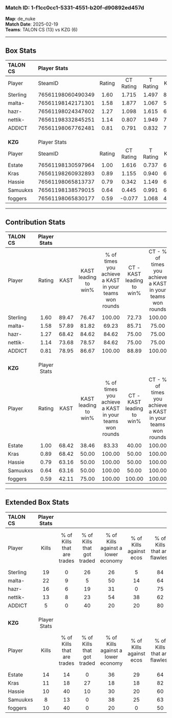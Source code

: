 ### Match ID: 1-f1cc0cc1-5331-4551-b20f-d90892ed457d  
**Map**: de_nuke  
**Match Date**: 2025-02-19  
**Teams**: TALON CS (13) vs KZG (6)  

---  

## Box Stats  

| **TALON CS** | Player Stats      |        |           |          |       |       |       |         |        |      |     |
| :- | :- | :-: | :-: | :-: | :-: | :-: | :-: | :-: | :-: | :-: | :-: |
| Player       | SteamID           | Rating | CT Rating | T Rating | KAST  |  ADR  | Kills | Assists | Deaths | K/D  | HS% |
| Sterling     | 76561198060490349 |  1.60  |   1.715   |  1.497   | 89.47 | 88.0  |  19   |    3    |   10   | 1.90 | 31  |
| malta-       | 76561198142171301 |  1.58  |   1.877   |  1.067   | 57.89 | 108.4 |  22   |    5    |   10   | 2.20 | 40  |
| hazr-        | 76561198024347602 |  1.27  |   1.098   |  1.615   | 68.42 | 81.2  |  16   |    1    |   10   | 1.60 | 62  |
| nettik-      | 76561198332845251 |  1.14  |   0.807   |  1.949   | 73.68 | 93.1  |  13   |    9    |   14   | 0.93 | 46  |
| ADDICT       | 76561198067762481 |  0.81  |   0.791   |  0.832   | 78.95 | 52.8  |   5   |   10    |   10   | 0.50 | 80  |
|              |                   |        |           |          |       |       |       |         |        |      |     |
|              |                   |        |           |          |       |       |       |         |        |      |     |
|              |                   |        |           |          |       |       |       |         |        |      |     |
| **KZG**      | Player Stats      |        |           |          |       |       |       |         |        |      |     |
| Player       | SteamID           | Rating | CT Rating | T Rating | KAST  |  ADR  | Kills | Assists | Deaths | K/D  | HS% |
| Estate       | 76561198130597964 |  1.00  |   1.616   |  0.737   | 68.42 | 64.5  |  14   |    4    |   15   | 0.93 | 35  |
| Kras         | 76561198260932893 |  0.89  |   1.155   |  0.940   | 68.42 | 75.1  |  11   |    7    |   16   | 0.69 | 54  |
| Hassie       | 76561198065813737 |  0.79  |   0.342   |  1.149   | 63.16 | 66.0  |  10   |    5    |   15   | 0.67 | 60  |
| Samuukxs     | 76561198138579015 |  0.64  |   0.445   |  0.991   | 63.16 | 51.3  |   8   |    1    |   15   | 0.53 | 37  |
| foggers      | 76561198065830177 |  0.59  |  -0.077   |  1.068   | 42.11 | 58.5  |  10   |    0    |   15   | 0.67 | 90  |
---  

## Contribution Stats  

| **TALON CS** | Player Stats |       |                      |                                                        |                           |                                                             |                          |                                                            |
| :- | :-: | :-: | :-: | :-: | :-: | :-: | :-: | :-: |
| Player       |    Rating    | KAST  | KAST leading to win% | % of times you achieve a KAST in your teams won rounds | CT - KAST leading to win% | CT - % of times you achieve a KAST in your teams won rounds | T - KAST leading to win% | T - % of times you achieve a KAST in your teams won rounds |
| Sterling     |     1.60     | 89.47 |        76.47         |                         100.00                         |           72.73           |                           100.00                            |          83.33           |                           100.00                           |
| malta-       |     1.58     | 57.89 |        81.82         |                         69.23                          |           85.71           |                            75.00                            |          75.00           |                           60.00                            |
| hazr-        |     1.27     | 68.42 |        84.62         |                         84.62                          |           75.00           |                            75.00                            |          100.00          |                           100.00                           |
| nettik-      |     1.14     | 73.68 |        78.57         |                         84.62                          |           75.00           |                            75.00                            |          83.33           |                           100.00                           |
| ADDICT       |     0.81     | 78.95 |        86.67         |                         100.00                         |           88.89           |                           100.00                            |          83.33           |                           100.00                           |
|              |              |       |                      |                                                        |                           |                                                             |                          |                                                            |
|              |              |       |                      |                                                        |                           |                                                             |                          |                                                            |
|              |              |       |                      |                                                        |                           |                                                             |                          |                                                            |
| **KZG**      | Player Stats |       |                      |                                                        |                           |                                                             |                          |                                                            |
| Player       |    Rating    | KAST  | KAST leading to win% | % of times you achieve a KAST in your teams won rounds | CT - KAST leading to win% | CT - % of times you achieve a KAST in your teams won rounds | T - KAST leading to win% | T - % of times you achieve a KAST in your teams won rounds |
| Estate       |     1.00     | 68.42 |        38.46         |                         83.33                          |           40.00           |                           100.00                            |          37.50           |                           75.00                            |
| Kras         |     0.89     | 68.42 |        50.00         |                         100.00                         |           50.00           |                           100.00                            |          50.00           |                           100.00                           |
| Hassie       |     0.79     | 63.16 |        50.00         |                         100.00                         |           50.00           |                           100.00                            |          50.00           |                           100.00                           |
| Samuukxs     |     0.64     | 63.16 |        50.00         |                         100.00                         |           50.00           |                           100.00                            |          50.00           |                           100.00                           |
| foggers      |     0.59     | 42.11 |        75.00         |                         100.00                         |          100.00           |                           100.00                            |          66.67           |                           100.00                           |
---  

## Extended Box Stats  

| **TALON CS** | Player Stats |                            |                            |                                    |                         |                              |                                 |        |                             |                                     |                          |                               |                            |
| :- | :-: | :-: | :-: | :-: | :-: | :-: | :-: | :-: | :-: | :-: | :-: | :-: | :-: |
| Player       |    Kills     | % of Kills that are trades | % of Kills that got traded | % of Kills against a lower economy | % of Kills against ecos | % of Kills that are flawless | % of Kills that are close duels | Deaths | % of Deaths that get traded | % of Deaths against a lower economy | % of Deaths against ecos | % of Deaths that are flawless | % of Deaths that are close |
| Sterling     |      19      |             0              |             26             |                 26                 |            5            |              84              |                0                |   10   |             10              |                 10                  |            0             |              70               |             10             |
| malta-       |      22      |             9              |             5              |                 50                 |           14            |              64              |                5                |   10   |              0              |                 10                  |            0             |              70               |             20             |
| hazr-        |      16      |             6              |             19             |                 31                 |            0            |              75              |                6                |   10   |              0              |                 10                  |            0             |              50               |             0              |
| nettik-      |      13      |             8              |             23             |                 54                 |           38            |              62              |                0                |   14   |             21              |                  7                  |            0             |              57               |             0              |
| ADDICT       |      5       |             0              |             40             |                 20                 |           20            |              80              |                0                |   10   |              0              |                 10                  |            10            |              60               |             0              |
|              |              |                            |                            |                                    |                         |                              |                                 |        |                             |                                     |                          |                               |                            |
|              |              |                            |                            |                                    |                         |                              |                                 |        |                             |                                     |                          |                               |                            |
|              |              |                            |                            |                                    |                         |                              |                                 |        |                             |                                     |                          |                               |                            |
| **KZG**      | Player Stats |                            |                            |                                    |                         |                              |                                 |        |                             |                                     |                          |                               |                            |
| Player       |    Kills     | % of Kills that are trades | % of Kills that got traded | % of Kills against a lower economy | % of Kills against ecos | % of Kills that are flawless | % of Kills that are close duels | Deaths | % of Deaths that get traded | % of Deaths against a lower economy | % of Deaths against ecos | % of Deaths that are flawless | % of Deaths that are close |
| Estate       |      14      |             14             |             0              |                 36                 |           29            |              64              |                0                |   15   |             13              |                  7                  |            7             |              87               |             0              |
| Kras         |      11      |             18             |             27             |                 18                 |           18            |              82              |                0                |   16   |             38              |                  6                  |            6             |              63               |             13             |
| Hassie       |      10      |             40             |             10             |                 30                 |           20            |              60              |                0                |   15   |             13              |                  7                  |            7             |              53               |             0              |
| Samuukxs     |      8       |             13             |             0              |                 38                 |           25            |              63              |               25                |   15   |             13              |                  7                  |            0             |              80               |             0              |
| foggers      |      10      |             40             |             0              |                 20                 |            0            |              50              |               10                |   15   |             13              |                  7                  |            7             |              80               |             0              |

